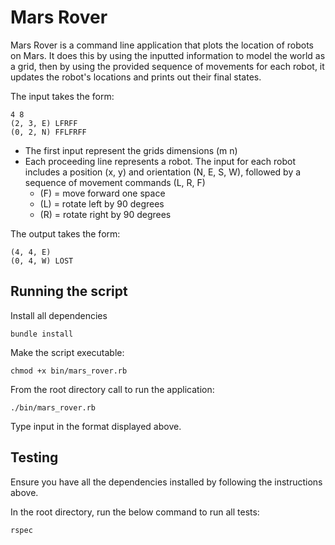 # Mars Rover
Mars Rover is a command line application that plots the location of robots on Mars.
It does this by using the inputted information to model the world as a grid, then by using the provided sequence of movements for each robot, it updates the robot's locations and prints out their final states.

The input takes the form:
````````
4 8
(2, 3, E) LFRFF
(0, 2, N) FFLFRFF
````````

* The first input represent the grids dimensions (m n)
* Each proceeding line represents a robot. The input for each robot includes a position (x, y) and orientation (N, E, S, W), followed by a sequence of movement commands (L, R, F)
    * (F) = move forward one space
    * (L) = rotate left by 90 degrees
    * (R) = rotate right by 90 degrees

The output takes the form:
````````
(4, 4, E)
(0, 4, W) LOST
````````

## Running the script
Install all dependencies 
``````
bundle install
``````

Make the script executable:
``````
chmod +x bin/mars_rover.rb   
``````

From the root directory call to run the application:
``````
./bin/mars_rover.rb  
``````

Type input in the format displayed above.


## Testing
Ensure you have all the dependencies installed by following the instructions above.

In the root directory, run the below command to run all tests:
``````
rspec
``````